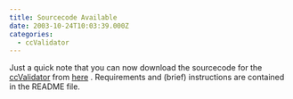```yaml
---
title: Sourcecode Available
date: 2003-10-24T10:03:39.000Z
categories:
  - ccValidator
---
```

Just a quick note that you can now download the sourcecode for the [ccValidator][1]  from [here][2] . Requirements and (brief) instructions are contained in the README file.

 [1]: http://www.yergler.net/projects/ccvalidator
 [2]: http://www.yergler.net/projects/ccvalidator/releases/ccvalidator-1_0.tgz
